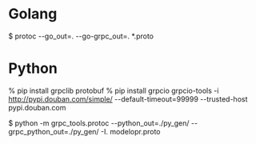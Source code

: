 
# Golang
<!-- 
    go get google.golang.org/grpc
    go get google.golang.org/grpc/cmd/protoc-gen-go-grpc@latest
 -->
$ protoc --go_out=. --go-grpc_out=. *.proto

# Python

% pip install grpclib protobuf
% pip install grpcio  grpcio-tools -i http://pypi.douban.com/simple/ --default-timeout=99999 --trusted-host pypi.douban.com

$ python -m grpc_tools.protoc --python_out=./py_gen/ --grpc_python_out=./py_gen/ -I. modelopr.proto
